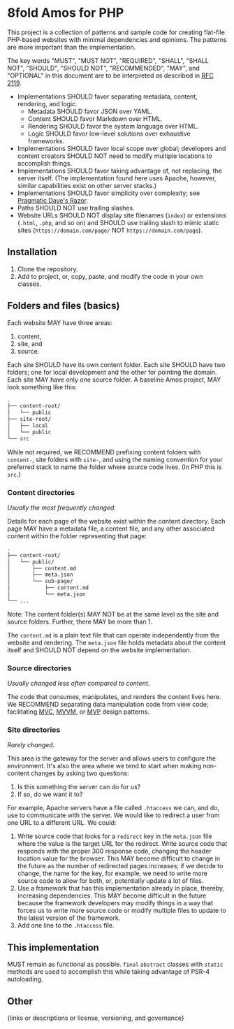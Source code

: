 # 8fold Amos for PHP

This project is a collection of patterns and sample code for creating flat-file PHP-based websites with minimal dependencies and opinions. The patterns are more important than the implementation.

The key words "MUST", "MUST NOT", "REQUIRED", "SHALL", "SHALL NOT", "SHOULD", "SHOULD NOT", "RECOMMENDED", "MAY", and "OPTIONAL" in this document are to be interpreted as described in [RFC 2119](https://www.ietf.org/rfc/rfc2119.txt).

- Implementations SHOULD favor separating metadata, content, rendering, and logic.
	- Metadata SHOULD favor JSON over YAML.
	- Content SHOULD favor Markdown over HTML.
	- Rendering SHOULD favor the system language over HTML.
	- Logic SHOULD favor low-level solutions over exhaustive frameworks.
- Implementations SHOULD favor local scope over global; developers and content creators SHOULD NOT need to modify multiple locations to accomplish things.
- Implementations SHOULD favor taking advantage of, not replacing, the server itself. (The implementation found here uses Apache, however, similar capabilities exist on other server stacks.)
- Implementations SHOULD favor simplicity over complexity; see [Pragmatic Dave's Razor](https://pragdave.me/blog/2014/03/04/time-to-kill-agile.html#back-to-the-basics).
- Paths SHOULD NOT use trailing slashes.
- Website URLs SHOULD NOT display site filenames (`index`) or extensions  (`.html`, `.php`, and so on) and SHOULD use trailing slash to mimic static sites (`https://domain.com/page/` NOT `https://domain.com/page`).

## Installation

1. Clone the repository.
2. Add to project, or, copy, paste, and modify the code in your own classes.

## Folders and files (basics)

Each website MAY have three areas:

1. content,
2. site, and
3. source.

Each site SHOULD have its own content folder. Each site SHOULD have two folders; one for local development and the other for pointing the domain. Each site MAY have only one source folder. A baseline Amos project, MAY look something like this:

```bash
.
├── content-root/
│   └── public
├── site-root/
│   ├── local
│   └── public
└── src
```

While not required, we RECOMMEND prefixing content folders with `content-`, site folders with `site-`, and using the naming convention for your preferred stack to name the folder where source code lives. (In PHP this is `src`.)

### Content directories

*Usually the most frequently changed.*

Details for each page of the website exist within the content directory. Each page MAY have a metadata file, a content file, and any other associated content within the folder representing that page:

```bash
.
├── content-root/
│   └── public/
│       ├── content.md
│       ├── meta.json
│       └── sub-page/
│           ├── content.md
│           └── meta.json
└── ...
```

Note: The content folder(s) MAY NOT be at the same level as the site and source folders. Further, there MAY be more than 1.

The `content.md` is a plain text file that can operate independently from the website and rendering. The `meta.json` file holds metadata about the content itself and SHOULD NOT depend on the website implementation.

### Source directories

*Usually changed less often compared to content.*

The code that consumes, manipulates, and renders the content lives here. We RECOMMEND separating data manipulation code from view code; facilitating [MVC](https://en.wikipedia.org/wiki/Model–view–controller), [MVVM](https://en.wikipedia.org/wiki/Model–view–viewmodel), or [MVP](https://en.wikipedia.org/wiki/Model–view–presenter) design patterns.

### Site directories

*Rarely changed.*

This area is the gateway for the server and allows users to configure the environment. It's also the area where we tend to start when making non-content changes by asking two questions:

1. Is this something the server can do for us?
2. If so, do we want it to?

For example, Apache servers have a file called `.htaccess` we can, and do, use to communicate with the server. We would like to redirect a user from one URL to a different URL. We could:

1. Write source code that looks for a `redirect` key in the `meta.json` file where the value is the target URL for the redirect. Write source code that responds with the proper 300 response code, changing the header location value for the browser. This MAY become difficult to change in the future as the number of redirected pages increases; if we decide to change, the name for the key, for example, we need to write more source code to allow for both, or, potentially update a lot of files.
2. Use a framework that has this implementation already in place, thereby, increasing dependencies. This MAY become difficult in the future because the framework developers may modify things in a way that forces us to write more source code or modify multiple files to update to the latest version of the framework.
3. Add one line to the `.htaccess` file.

## This implementation

MUST remain as functional as possible. `final` `abstract` classes with `static` methods are used to accomplish this while taking advantage of PSR-4 autoloading.
## Other

{links or descriptions or license, versioning, and governance}
